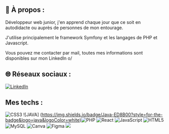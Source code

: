 ## 💬 À propos : 

Développeur web junior, j'en apprend chaque jour que ce soit en autodidacte ou auprès de personnes de mon entourage.

J'utilise principalement le framework Symfony et les langages de PHP et Javascript.

Vous pouvez me contacter par mail, toutes mes informations sont disponibles sur mon LinkedIn o/

## 🌐 Réseaux sociaux :
[![LinkedIn](https://img.shields.io/badge/LinkedIn-%230077B5.svg?logo=linkedin&logoColor=white)](https://www.linkedin.com/in/riad-e-33a802136/) 

## Mes techs :
![CSS3](https://img.shields.io/badge/css3-%231572B6.svg?style=for-the-badge&logo=css3&logoColor=white) ![JAVA] (https://img.shields.io/badge/Java-ED8B00?style=for-the-badge&logo=java&logoColor=white)![PHP](https://img.shields.io/badge/php-%23777BB4.svg?style=for-the-badge&logo=php&logoColor=white) ![React](https://img.shields.io/badge/react-%2320232a.svg?style=for-the-badge&logo=react&logoColor=%2361DAFB) ![JavaScript](https://img.shields.io/badge/javascript-%23323330.svg?style=for-the-badge&logo=javascript&logoColor=%23F7DF1E) ![HTML5](https://img.shields.io/badge/html5-%23E34F26.svg?style=for-the-badge&logo=html5&logoColor=white) ![MySQL](https://img.shields.io/badge/mysql-%2300f.svg?style=for-the-badge&logo=mysql&logoColor=white) ![Canva](https://img.shields.io/badge/Canva-%2300C4CC.svg?style=for-the-badge&logo=Canva&logoColor=white) 	![Figma](https://img.shields.io/badge/figma-%23F24E1E.svg?style=for-the-badge&logo=figma&logoColor=white)
[![](https://visitcount.itsvg.in/api?id=Sinbad&label=Profile%20Views&color=12&icon=5&pretty=true)](https://visitcount.itsvg.in)
<!--
**riadghub/riadghub** is a ✨ _special_ ✨ repository because its `README.md` (this file) appears on your GitHub profile.

Here are some ideas to get you started:

- 🔭 I’m currently working on ...
- 🌱 I’m currently learning ...
- 👯 I’m looking to collaborate on ...
- 🤔 I’m looking for help with ...
- 💬 Ask me about ...
- 📫 How to reach me: ...
- 😄 Pronouns: ...
- ⚡ Fun fact: ...
-->
